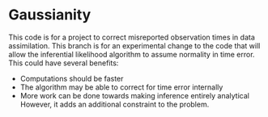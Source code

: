 # Gaussianity
This code is for a project to correct misreported observation times in data assimilation. 
This branch is for an experimental change to the code that will allow the inferential likelihood algorithm to assume normality in time error. This could have several benefits:
* Computations should be faster
* The algorithm may be able to correct for time error internally
* More work can be done towards making inference entirely analytical
  However, it adds an additional constraint to the problem.